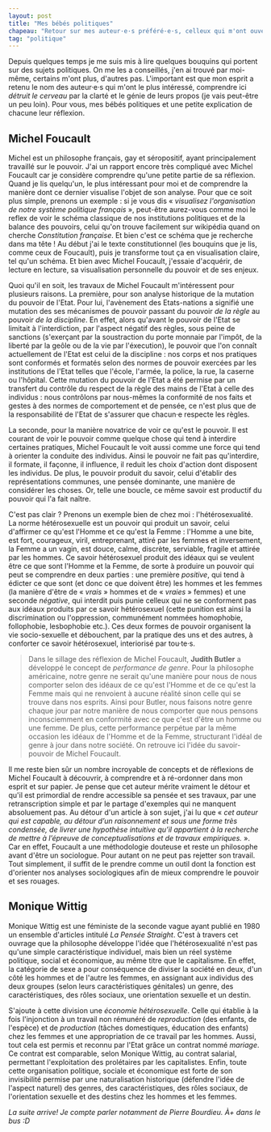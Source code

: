 ```yaml
---
layout: post
title: "Mes bébés politiques"
chapeau: "Retour sur mes auteur·e·s préféré·e·s, celleux qui m'ont ouvert les yeux et qui me permettent de mieux comprendre les rouages du pouvoir pour mieux les combattre."
tag: "politique"
---
```

Depuis quelques temps je me suis mis à lire quelques bouquins qui portent sur des sujets politiques. On me les a conseillés, j'en ai trouvé par moi-même, certains m'ont plus, d'autres pas. L'important est que mon esprit a retenu le nom des auteur·e·s qui m'ont le plus intéressé, comprendre ici *détruit le cerveau* par la clarté et le génie de leurs propos (je vais peut-être un peu loin). Pour vous, mes bébés politiques et une petite explication de chacune leur réflexion.

## Michel Foucault

Michel est un philosophe français, gay et séropositif, ayant principalement travaillé sur le pouvoir. J'ai un rapport encore très compliqué avec Michel Foucault car je considère comprendre qu'une petite partie de sa réflexion. Quand je lis quelqu'un, le plus intéressant pour moi et de comprendre la manière dont ce dernier visualise l'objet de son analyse. Pour que ce soit plus simple, prenons un exemple : si je vous dis « *visualisez l'organisation de notre système politique français* », peut-être aurez-vous comme moi le reflex de voir le schéma classique de nos institutions politiques et de la balance des pouvoirs, celui qu'on trouve facilement sur wikipédia quand on cherche *Constitution française*. Et bien c'est ce schéma que je recherche dans ma tête ! Au début j'ai le texte constitutionnel (les bouquins que je lis, comme ceux de Foucault), puis je transforme tout ça en visualisation claire, tel qu'un schéma. Et bien avec Michel Foucault, j'essaie d'acquérir, de lecture en lecture, sa visualisation personnelle du pouvoir et de ses enjeux.

Quoi qu'il en soit, les travaux de Michel Foucault m'intéressent pour plusieurs raisons. La première, pour son analyse historique de la mutation du pouvoir de l'Etat. Pour lui, l'avènement des Etats-nations a signifié une mutation des ses mécanismes de pouvoir passant du pouvoir *de la règle* au pouvoir *de la discipline*. En effet, alors qu'avant le pouvoir de l'Etat se limitait à l'interdiction, par l'aspect négatif des règles, sous peine de sanctions (s'exerçant par la soustraction du porte monnaie par l'impôt, de la liberté par la geôle ou de la vie par l'éxecution), le pouvoir que l'on connaît actuellement de l'Etat est celui de la discipline : nos corps et nos pratiques sont conformés et formatés selon des normes de pouvoir exercées par les institutions de l'Etat telles que l'école, l'armée, la police, la rue, la caserne ou l'hôpital. Cette mutation du pouvoir de l'Etat a été permise par un transfert du contrôle du respect de la règle des mains de l'Etat à celle des individus : nous contrôlons par nous-mêmes la conformité de nos faits et gestes à des normes de comportement et de pensée, ce n'est plus que de la responsabilité de l'Etat de s'assurer que chacun·e respecte les règles.

La seconde, pour la manière novatrice de voir ce qu'est le pouvoir. Il est courant de voir le pouvoir comme quelque chose qui tend à interdire certaines pratiques, Michel Foucault le voit aussi comme une force qui tend à orienter la conduite des individus. Ainsi le pouvoir ne fait pas qu'interdire, il formate, il façonne, il influence, il reduit les choix d'action dont disposent les individus. De plus, le pouvoir produit du savoir, celui d'établir des représentations communes, une pensée dominante, une manière de considérer les choses. Or, telle une boucle, ce même savoir est productif du pouvoir qui l'a fait naître.

C'est pas clair ? Prenons un exemple bien de chez moi : l'hétérosexualité. La norme hétérosexuelle est un pouvoir qui produit un savoir, celui d'affirmer ce qu'est l'Homme et ce qu'est la Femme : l'Homme a une bite, est fort, courageux, viril, entreprenant, attiré par les femmes et inversement, la Femme a un vagin, est douce, calme, discrète, serviable, fragile et attirée par les hommes. Ce savoir hétérosexuel produit des idéaux qui se veulent être ce que sont l'Homme et la Femme, de sorte à produire un pouvoir qui peut se comprendre en deux parties : une première *positive*, qui tend à édicter ce que sont (et donc ce que doivent être) les hommes et les femmes (la manière d'être de « *vrais* » hommes et de « *vraies* » femmes) et une seconde *négative*, qui interdit puis punie celleux qui ne se conforment pas aux idéaux produits par ce savoir hétérosexuel (cette punition est ainsi la discrimination ou l'oppression, communément nommées homophobie, follophobie, lesbophobie etc.). Ces deux formes de pouvoir organisent la vie socio-sexuelle et débouchent, par la pratique des uns et des autres, à conforter ce savoir hétérosexuel, interiorisé par tou·te·s.

> Dans le sillage des réflexion de Michel Foucault, **Judith Butler** a développé le concept de *performance de genre*. Pour la philosophe américaine, notre genre ne serait qu'une manière pour nous de nous comporter selon des idéaux de ce qu'est l'Homme et de ce qu'est la Femme mais qui ne renvoient à aucune réalité sinon celle qui se trouve dans nos esprits. Ainsi pour Butler, nous faisons notre genre chaque jour par notre manière de nous comporter que nous pensons inconsciemment en conformité avec ce que c'est d'être un homme ou une femme. De plus, cette performance perpétue par la même occasion les idéaux de l'Homme et de la Femme, structurant l'idéal de genre à jour dans notre société. On retrouve ici l'idée du savoir-pouvoir de Michel Foucault.

Il me reste bien sûr un nombre incroyable de concepts et de réflexions de Michel Foucault à découvrir, à comprendre et à ré-ordonner dans mon esprit et sur papier. Je pense que cet auteur mérite vraiment le détour et qu'il est primordial de rendre accessible sa pensée et ses travaux, par une retranscription simple et par le partage d'exemples qui ne manquent absoluement pas. Au détour d'un article à son sujet, j'ai lu que « *cet auteur qui est capable, au détour d’un raisonnement et sous une forme très condensée, de livrer une hypothèse intuitive qu’il appartient à la recherche de mettre à l’épreuve de conceptualisations et de travaux empiriques.* ». Car en effet, Foucault a une méthodologie douteuse et reste un philosophe avant d'être un sociologue. Pour autant on ne peut pas rejetter son travail. Tout simplement, il suffit de le prendre comme un outil dont la fonction est d'orienter nos analyses sociologiques afin de mieux comprendre le pouvoir et ses rouages.

## Monique Wittig

Monique Wittig est une féministe de la seconde vague ayant publié en 1980 un ensemble d'articles intitulé *La Pensée Straight*. C'est à travers cet ouvrage que la philosophe développe l'idée que l'hétérosexualité n'est pas qu'une simple caractéristique individuel, mais bien un réel système politique, social et économique, au même titre que le capitalisme. En effet, la catégorie de sexe a pour conséquence de diviser la société en deux, d'un côté les hommes et de l'autre les femmes, en assignant aux individus des deux groupes (selon leurs caractéristiques génitales) un genre, des caractéristiques, des rôles sociaux, une orientation sexuelle et un destin.

S'ajoute à cette division une *économie hétérosexuelle*. Celle qui établie à la fois l'injonction à un travail non rémunéré de *reproduction* (des enfants, de l'espèce) et de *production* (tâches domestiques, éducation des enfants) chez les femmes et une appropriation de ce travail par les hommes. Aussi, tout cela est permis et reconnu par l'Etat grâce un contrat nommé *mariage*. Ce contrat est comparable, selon Monique Wittig, au contrat salarial, permettant l'exploitation des prolétaires par les capitalistes. Enfin, toute cette organisation politique, sociale et économique est forte de son invisibilité permise par une naturalisation historique (défendre l'idée de l'aspect naturel) des genres, des caractéristiques, des rôles sociaux, de l'orientation sexuelle et des destins chez les hommes et les femmes.

*La suite arrive! Je compte parler notamment de Pierre Bourdieu. À+ dans le bus :D*